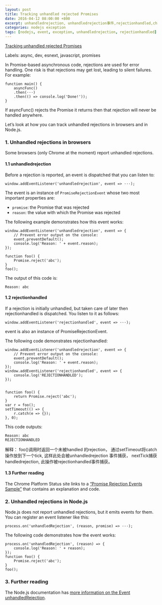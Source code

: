 ```yaml
---
layout: post
title: Tracking unhandled rejected Promises
date: 2016-04-12 08:00:00 +800
excerpt: unhandledrejection, unhandledrejection事件,rejectionhandled,chrome 49+
categories: nodejs exception
tags: [nodejs, event, exception, unhandledrejection, rejectionhandled]
---
```


[Tracking unhandled rejected Promises](http://www.2ality.com/2016/04/unhandled-rejections.html)

Labels: async, dev, esnext, javascript, promises

In Promise-based asynchronous code, rejections are used for error handling. One risk is that rejections may get lost, leading to silent failures. For example:

    function main() {
        asyncFunc()
        .then(···)
        .then(() => console.log('Done!'));
    }

If asyncFunc() rejects the Promise it returns then that rejection will never be handled anywhere.

Let’s look at how you can track unhandled rejections in browsers and in Node.js.

### 1. Unhandled rejections in browsers
Some browsers (only Chrome at the moment) report unhandled rejections.

#### 1.1 unhandledrejection

Before a rejection is reported, an event is dispatched that you can listen to:

    window.addEventListener('unhandledrejection', event => ···);

The event is an instance of `PromiseRejectionEvent` whose two most important properties are:

* `promise`: the Promise that was rejected
* `reason`: the value with which the Promise was rejected

The following example demonstrates how this event works:

    window.addEventListener('unhandledrejection', event => {
        // Prevent error output on the console:
        event.preventDefault();
        console.log('Reason: ' + event.reason);
    });
    
    function foo() {
        Promise.reject('abc');
    }
    foo();

The output of this code is:

    Reason: abc

#### 1.2 rejectionhandled

If a rejection is initially unhandled, but taken care of later then rejectionhandled is dispatched. You listen to it as follows:

    window.addEventListener('rejectionhandled', event => ···);
event is also an instance of PromiseRejectionEvent.

The following code demonstrates rejectionhandled:

    window.addEventListener('unhandledrejection', event => {
        // Prevent error output on the console:
        event.preventDefault();
        console.log('Reason: ' + event.reason);
    });
    window.addEventListener('rejectionhandled', event => {
        console.log('REJECTIONHANDLED');
    });
    
    
    function foo() {
        return Promise.reject('abc');
    }
    var r = foo();
    setTimeout(() => {
        r.catch(e => {});
    }, 0);
This code outputs:

    Reason: abc
    REJECTIONHANDLED

解释： foo()调用时返回一个未被handled 的rejection， 通过setTimeout将catch操作放到下一个tick, 这样此处会被unhandledrejection 事件捕获，
nextTick捕获handledrejection, 此操作被rejectionhandled事件捕获。

#### 1.3 Further reading

The Chrome Platform Status site links to a [“Promise Rejection Events Sample”](https://googlechrome.github.io/samples/promise-rejection-events/) that contains an explanation and code.

### 2. Unhandled rejections in Node.js

Node.js does not report unhandled rejections, but it emits events for them. You can register an event listener like this:

    process.on('unhandledRejection', (reason, promise) => ···);
The following code demonstrates how the event works:

    process.on('unhandledRejection', (reason) => {
        console.log('Reason: ' + reason);
    });
    function foo() {
        Promise.reject('abc');
    }
    foo();

### 3. Further reading

The Node.js documentation has [more information on the Event unhandledRejection](https://nodejs.org/api/process.html#process_event_unhandledrejection).

